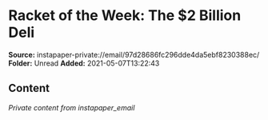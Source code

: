 # Racket of the Week: The $2 Billion Deli

**Source:** instapaper-private://email/97d28686fc296dde4da5ebf8230388ec/
**Folder:** Unread
**Added:** 2021-05-07T13:22:43




## Content
*Private content from instapaper_email*
